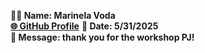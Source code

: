 **🧑‍💻 Name: Marinela Voda**   
[**🌐 GitHub Profile**](https://github.com/marinelavoda) 
**📅 Date: 5/31/2025**   
**💬 Message: thank you for the workshop PJ!** 